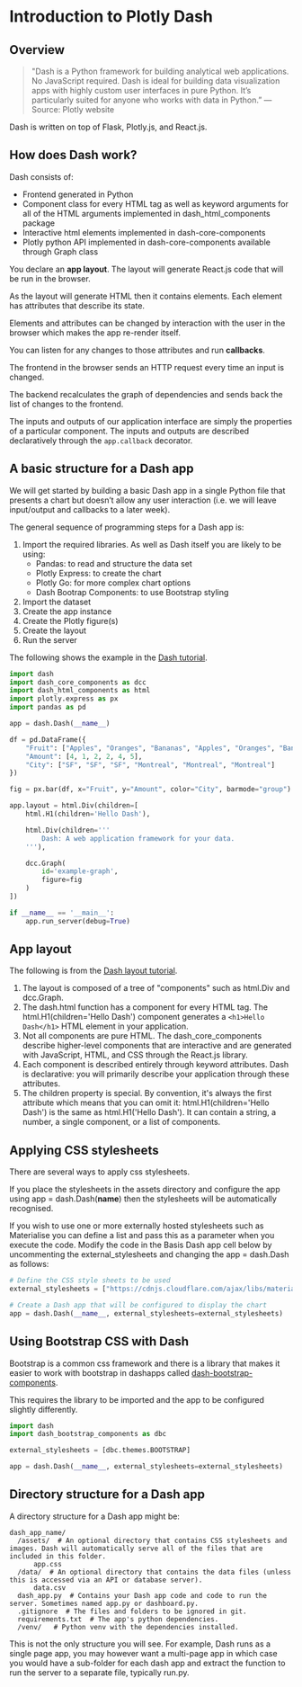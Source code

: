 # Introduction to Plotly Dash

## Overview

> "Dash is a Python framework for building analytical web applications. No JavaScript required. Dash is ideal for building data visualization apps with highly custom user interfaces in pure Python. It’s particularly suited for anyone who works with data in Python.” — Source: Plotly website

Dash is written on top of Flask, Plotly.js, and React.js.

## How does Dash work?

Dash consists of:

- Frontend generated in Python
- Component class for every HTML tag as well as keyword arguments for all of the HTML arguments implemented in
  dash_html_components package
- Interactive html elements implemented in dash-core-components
- Plotly python API implemented in dash-core-components available through Graph class

You declare an **app layout**. The layout will generate React.js code that will be run in the browser.

As the layout will generate HTML then it contains elements. Each element has attributes that describe its state.

Elements and attributes can be changed by interaction with the user in the browser which makes the app re-render itself.

You can listen for any changes to those attributes and run **callbacks**.

The frontend in the browser sends an HTTP request every time an input is changed.

The backend recalculates the graph of dependencies and sends back the list of changes to the frontend.

The inputs and outputs of our application interface are simply the properties of a particular component. The inputs and
outputs are described declaratively through the `app.callback` decorator.

## A basic structure for a Dash app

We will get started by building a basic Dash app in a single Python file that presents a chart but doesn’t allow any
user interaction (i.e. we will leave input/output and callbacks to a later week).

The general sequence of programming steps for a Dash app is:

1. Import the required libraries. As well as Dash itself you are likely to be using:
    - Pandas: to read and structure the data set
    - Plotly Express: to create the chart
    - Plotly Go: for more complex chart options
    - Dash Bootrap Components: to use Bootstrap styling
2. Import the dataset
3. Create the app instance
4. Create the Plotly figure(s)
5. Create the layout
6. Run the server

The following shows the example in the [Dash tutorial](https://dash.plotly.com/layout).

```python
import dash
import dash_core_components as dcc
import dash_html_components as html
import plotly.express as px
import pandas as pd

app = dash.Dash(__name__)

df = pd.DataFrame({
    "Fruit": ["Apples", "Oranges", "Bananas", "Apples", "Oranges", "Bananas"],
    "Amount": [4, 1, 2, 2, 4, 5],
    "City": ["SF", "SF", "SF", "Montreal", "Montreal", "Montreal"]
})

fig = px.bar(df, x="Fruit", y="Amount", color="City", barmode="group")

app.layout = html.Div(children=[
    html.H1(children='Hello Dash'),

    html.Div(children='''
        Dash: A web application framework for your data.
    '''),

    dcc.Graph(
        id='example-graph',
        figure=fig
    )
])

if __name__ == '__main__':
    app.run_server(debug=True)
```

## App layout

The following is from the [Dash layout tutorial](https://dash.plotly.com/layout).

1. The layout is composed of a tree of "components" such as html.Div and dcc.Graph.
2. The dash.html function has a component for every HTML tag. The html.H1(children='Hello Dash') component generates
   a `<h1>Hello Dash</h1>` HTML element in your application.
3. Not all components are pure HTML. The dash_core_components describe higher-level components that are interactive and
   are generated with JavaScript, HTML, and CSS through the React.js library.
4. Each component is described entirely through keyword attributes. Dash is declarative: you will primarily describe
   your application through these attributes.
5. The children property is special. By convention, it's always the first attribute which means that you can omit it:
   html.H1(children='Hello Dash') is the same as html.H1('Hello Dash'). It can contain a string, a number, a single
   component, or a list of components.

## Applying CSS stylesheets

There are several ways to apply css stylesheets.

If you place the stylesheets in the assets directory and configure the app using app = dash.Dash(__name__) then the
stylesheets will be automatically recognised.

If you wish to use one or more externally hosted stylesheets such as Materialise you can define a list and pass this as
a parameter when you execute the code. Modify the code in the Basis Dash app cell below by uncommenting the
external_stylesheets and changing the app = dash.Dash as follows:

```python
# Define the CSS style sheets to be used
external_stylesheets = ["https://cdnjs.cloudflare.com/ajax/libs/materialize/1.0.0/css/materialize.min.css"]

# Create a Dash app that will be configured to display the chart
app = dash.Dash(__name__, external_stylesheets=external_stylesheets)
```

## Using Bootstrap CSS with Dash

Bootstrap is a common css framework and there is a library that makes it easier to work with bootstrap in dashapps
called [dash-bootstrap-components](https://dash-bootstrap-components.opensource.faculty.ai/docs/quickstart/).

This requires the library to be imported and the app to be configured slightly differently.

```python
import dash
import dash_bootstrap_components as dbc

external_stylesheets = [dbc.themes.BOOTSTRAP]

app = dash.Dash(__name__, external_stylesheets=external_stylesheets)
```

## Directory structure for a Dash app

A directory structure for a Dash app might be:

```
dash_app_name/
  /assets/  # An optional directory that contains CSS stylesheets and images. Dash will automatically serve all of the files that are included in this folder.
      app.css  
  /data/  # An optional directory that contains the data files (unless this is accessed via an API or database server).
      data.csv
  dash_app.py  # Contains your Dash app code and code to run the server. Sometimes named app.py or dashboard.py.
  .gitignore  # The files and folders to be ignored in git.
  requirements.txt  # The app's python dependencies.
  /venv/   # Python venv with the dependencies installed.

```

This is not the only structure you will see. For example, Dash runs as a single page app, you may however want a
multi-page app in which case you would have a sub-folder for each dash app and extract the function to run the server to
a separate file, typically run.py.

